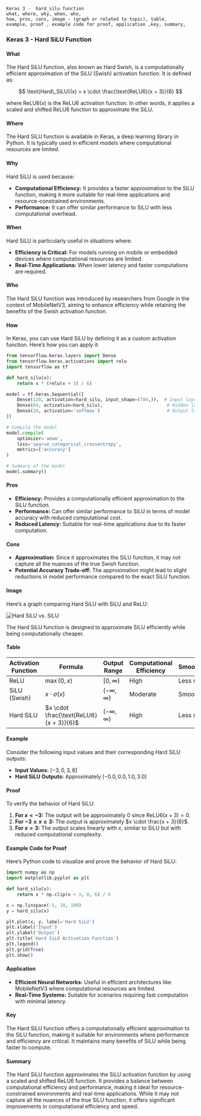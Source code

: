 ```code
Keras 3 -  hard_silu function
what, where, why, when, who, 
how, pros, cons, image - (graph or related to topic), table,
example, proof , example code for proof, application ,key, summary,
```

### Keras 3 - Hard SiLU Function

#### What

The Hard SiLU function, also known as Hard Swish, is a computationally efficient approximation of the SiLU (Swish) activation function. It is defined as:

$$ \text{Hard\_SiLU}(x) = x \cdot \frac{\text{ReLU6}(x + 3)}{6} $$

where $\text{ReLU6}(x)$ is the ReLU6 activation function. In other words, it applies a scaled and shifted ReLU6 function to approximate the SiLU.

#### Where

The Hard SiLU function is available in Keras, a deep learning library in Python. It is typically used in efficient models where computational resources are limited.

#### Why

Hard SiLU is used because:

- **Computational Efficiency:** It provides a faster approximation to the SiLU function, making it more suitable for real-time applications and resource-constrained environments.
- **Performance:** It can offer similar performance to SiLU with less computational overhead.

#### When

Hard SiLU is particularly useful in situations where:

- **Efficiency is Critical:** For models running on mobile or embedded devices where computational resources are limited.
- **Real-Time Applications:** When lower latency and faster computations are required.

#### Who

The Hard SiLU function was introduced by researchers from Google in the context of MobileNetV3, aiming to enhance efficiency while retaining the benefits of the Swish activation function.

#### How

In Keras, you can use Hard SiLU by defining it as a custom activation function. Here’s how you can apply it:

```python
from tensorflow.keras.layers import Dense
from tensorflow.keras.activations import relu
import tensorflow as tf

def hard_silu(x):
    return x * (relu(x + 3) / 6)

model = tf.keras.Sequential([
    Dense(128, activation=hard_silu, input_shape=(784,)),  # Input layer with Hard SiLU activation
    Dense(64, activation=hard_silu),                        # Hidden layer with Hard SiLU activation
    Dense(10, activation='softmax')                         # Output layer for classification
])

# Compile the model
model.compile(
    optimizer='adam',
    loss='sparse_categorical_crossentropy',
    metrics=['accuracy']
)

# Summary of the model
model.summary()
```

#### Pros

- **Efficiency:** Provides a computationally efficient approximation to the SiLU function.
- **Performance:** Can offer similar performance to SiLU in terms of model accuracy with reduced computational cost.
- **Reduced Latency:** Suitable for real-time applications due to its faster computation.

#### Cons

- **Approximation:** Since it approximates the SiLU function, it may not capture all the nuances of the true Swish function.
- **Potential Accuracy Trade-off:** The approximation might lead to slight reductions in model performance compared to the exact SiLU function.

#### Image

Here’s a graph comparing Hard SiLU with SiLU and ReLU:

![Hard SiLU vs. SiLU](https://miro.medium.com/v2/resize:fit:800/format:webp/1*8nMxJPyI_R8efU7K_cLO2Q.png)

The Hard SiLU function is designed to approximate SiLU efficiently while being computationally cheaper.

#### Table

| Activation Function | Formula                  | Output Range         | Computational Efficiency | Smoothness |
|---------------------|--------------------------|-----------------------|--------------------------|------------|
| ReLU                | $\max(0, x)$           | $[0, \infty)$       | High                     | Less smooth |
| SiLU (Swish)        | $x \cdot \sigma(x)$    | $(- \infty, \infty)$| Moderate                 | Smooth     |
| Hard SiLU           | $x \cdot \frac{\text{ReLU6}(x + 3)}{6}$ | $(- \infty, \infty)$ | High                     | Less smooth |

#### Example

Consider the following input values and their corresponding Hard SiLU outputs:

- **Input Values:** $[-3, 0, 3, 6]$
- **Hard SiLU Outputs:** Approximately $[-0.0, 0.0, 1.0, 3.0]$

#### Proof

To verify the behavior of Hard SiLU:

1. **For $x < -3$:** The output will be approximately 0 since $\text{ReLU6}(x + 3) = 0$.
2. **For $-3 \leq x \leq 3$:** The output is approximately $x \cdot \frac{x + 3}{6}$.
3. **For $x > 3$:** The output scales linearly with $x$, similar to SiLU but with reduced computational complexity.

#### Example Code for Proof

Here’s Python code to visualize and prove the behavior of Hard SiLU:

```python
import numpy as np
import matplotlib.pyplot as plt

def hard_silu(x):
    return x * np.clip(x + 3, 0, 6) / 6

x = np.linspace(-5, 10, 100)
y = hard_silu(x)

plt.plot(x, y, label='Hard SiLU')
plt.xlabel('Input')
plt.ylabel('Output')
plt.title('Hard SiLU Activation Function')
plt.legend()
plt.grid(True)
plt.show()
```

#### Application

- **Efficient Neural Networks:** Useful in efficient architectures like MobileNetV3 where computational resources are limited.
- **Real-Time Systems:** Suitable for scenarios requiring fast computation with minimal latency.

#### Key

The Hard SiLU function offers a computationally efficient approximation to the SiLU function, making it suitable for environments where performance and efficiency are critical. It maintains many benefits of SiLU while being faster to compute.

#### Summary

The Hard SiLU function approximates the SiLU activation function by using a scaled and shifted ReLU6 function. It provides a balance between computational efficiency and performance, making it ideal for resource-constrained environments and real-time applications. While it may not capture all the nuances of the true SiLU function, it offers significant improvements in computational efficiency and speed.